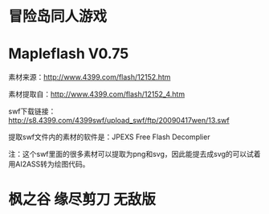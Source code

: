 # 冒险岛同人游戏

# Mapleflash V0.75
素材来源：http://www.4399.com/flash/12152.htm

素材提取自：http://www.4399.com/flash/12152_4.htm

swf下载链接：http://s8.4399.com/4399swf/upload_swf/ftp/20090417wen/13.swf

提取swf文件内的素材的软件是：JPEXS Free Flash Decomplier

注：这个swf里面的很多素材可以提取为png和svg，因此能提去成svg的可以试着用AI2ASS转为绘图代码。

# 枫之谷 缘尽剪刀 无敌版
